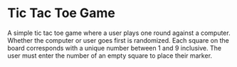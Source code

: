 # Tic Tac Toe Game
A simple tic tac toe game where a user plays one round against a computer. Whether the computer or user goes first is randomized. Each square on the board corresponds with a unique number between 1 and 9 inclusive.
The user must enter the number of an empty square to place their marker. 
